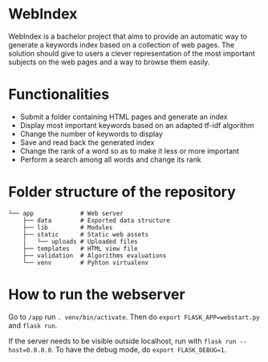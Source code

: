 # WebIndex
WebIndex is a bachelor project that aims to provide an automatic way to generate
a keywords index based on a collection of web pages. The solution should give to
users a clever representation of the most important subjects on the web pages
and a way to browse them easily.

# Functionalities

* Submit a folder containing HTML pages and generate an index
* Display most important keywords based on an adapted tf-idf algorithm
* Change the number of keywords to display
* Save and read back the generated index
* Change the rank of a word so as to make it less or more important
* Perform a search among all words and change its rank

# Folder structure of the repository

```
└── app             # Web server
    ├── data        # Exported data structure
    ├── lib         # Modules
    ├── static      # Static web assets
    │   └── uploads # Uploaded files
    ├── templates   # HTML view file
    ├── validation  # Algorithms evaluations
    └── venv        # Pyhton virtualenv
```

# How to run the webserver

Go to `/app` run `. venv/bin/activate`. Then do `export FLASK_APP=webstart.py` and `flask run`.

If the server needs to be visible outside localhost, run with `flask run --host=0.0.0.0`. To have the debug mode, do `export FLASK_DEBUG=1`.
